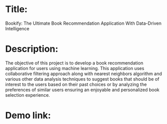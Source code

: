 # Title: 

Bookify: The Ultimate Book Recommendation Application With Data-Driven Intelligence


# Description:

The objective of this project is to develop a book recommendation application for users using machine learning. This application uses collaborative filtering approach along with nearest neighbors algorithm and various other data analysis techniques to suggest books that should be of interest to the users based on their past choices or by analyzing the preferences of similar users ensuring an enjoyable and personalized book selection experience.


# Demo link: 


